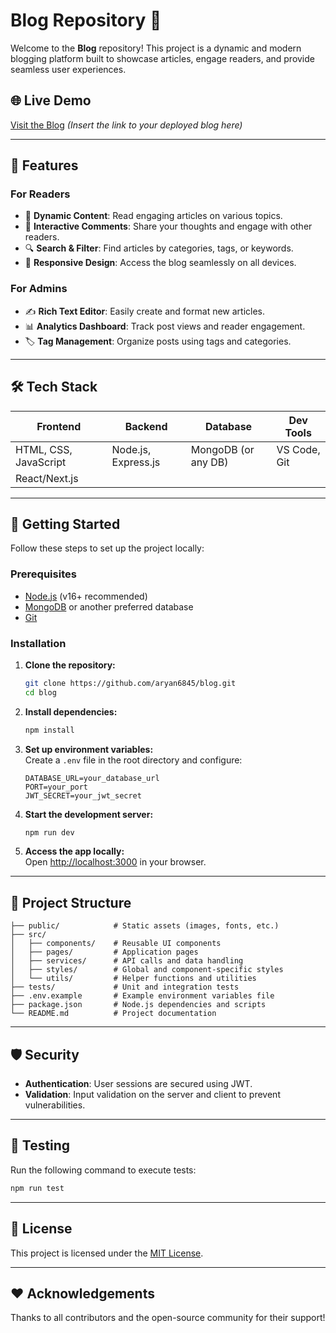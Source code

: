 # Blog Repository 🌟

Welcome to the **Blog** repository! This project is a dynamic and modern blogging platform built to showcase articles, engage readers, and provide seamless user experiences.

## 🌐 Live Demo  
[Visit the Blog](#) *(Insert the link to your deployed blog here)*  

---

## 📖 Features  

### For Readers  
- 📰 **Dynamic Content**: Read engaging articles on various topics.  
- 📝 **Interactive Comments**: Share your thoughts and engage with other readers.  
- 🔍 **Search & Filter**: Find articles by categories, tags, or keywords.  
- 📱 **Responsive Design**: Access the blog seamlessly on all devices.  

### For Admins  
- ✍️ **Rich Text Editor**: Easily create and format new articles.  
- 📊 **Analytics Dashboard**: Track post views and reader engagement.  
- 🏷️ **Tag Management**: Organize posts using tags and categories.  

---

## 🛠️ Tech Stack  

| Frontend            | Backend             | Database            | Dev Tools          |  
|---------------------|---------------------|---------------------|--------------------|  
| HTML, CSS, JavaScript | Node.js, Express.js | MongoDB (or any DB) | VS Code, Git       |  
| React/Next.js       |                     |                     |                    |  

---

## 🚀 Getting Started  

Follow these steps to set up the project locally:  

### Prerequisites  
- [Node.js](https://nodejs.org/) (v16+ recommended)  
- [MongoDB](https://www.mongodb.com/) or another preferred database  
- [Git](https://git-scm.com/)  

### Installation  

1. **Clone the repository:**  
   ```bash
   git clone https://github.com/aryan6845/blog.git  
   cd blog
   ```  

2. **Install dependencies:**  
   ```bash
   npm install
   ```  

3. **Set up environment variables:**  
   Create a `.env` file in the root directory and configure:  
   ```env
   DATABASE_URL=your_database_url  
   PORT=your_port  
   JWT_SECRET=your_jwt_secret  
   ```  

4. **Start the development server:**  
   ```bash
   npm run dev
   ```  

5. **Access the app locally:**  
   Open [http://localhost:3000](http://localhost:3000) in your browser.  

---

## 🧩 Project Structure  

```  
├── public/            # Static assets (images, fonts, etc.)  
├── src/  
│   ├── components/    # Reusable UI components  
│   ├── pages/         # Application pages  
│   ├── services/      # API calls and data handling  
│   ├── styles/        # Global and component-specific styles  
│   └── utils/         # Helper functions and utilities  
├── tests/             # Unit and integration tests  
├── .env.example       # Example environment variables file  
├── package.json       # Node.js dependencies and scripts  
└── README.md          # Project documentation  
```  

---

## 🛡️ Security  

- **Authentication**: User sessions are secured using JWT.  
- **Validation**: Input validation on the server and client to prevent vulnerabilities.  

---

## 🧪 Testing  

Run the following command to execute tests:  
```bash
npm run test
```   

---

## 📄 License  

This project is licensed under the [MIT License](LICENSE).  

---

## ❤️ Acknowledgements  

Thanks to all contributors and the open-source community for their support!  